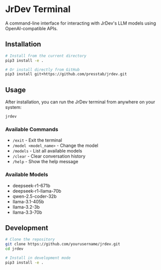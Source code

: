 # JrDev Terminal

A command-line interface for interacting with JrDev's LLM models using OpenAI-compatible APIs.

## Installation

```bash
# Install from the current directory
pip3 install -e .

# Or install directly from GitHub
pip3 install git+https://github.com/presstab/jrdev.git
```

## Usage

After installation, you can run the JrDev terminal from anywhere on your system:

```bash
jrdev
```

### Available Commands

- `/exit` - Exit the terminal
- `/model <model_name>` - Change the model
- `/models` - List all available models
- `/clear` - Clear conversation history
- `/help` - Show the help message

### Available Models

- deepseek-r1-671b
- deepseek-r1-llama-70b
- qwen-2.5-coder-32b
- llama-3.1-405b
- llama-3.2-3b
- llama-3.3-70b

## Development

```bash
# Clone the repository
git clone https://github.com/yourusername/jrdev.git
cd jrdev

# Install in development mode
pip3 install -e .
```